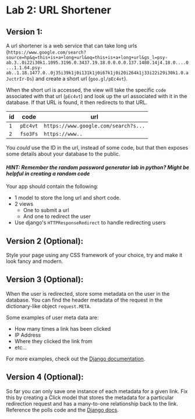 # Lab 2: URL Shortener

## Version 1:

A url shortener is a web service that can take long urls (`https://www.google.com/search?source=hp&q=this+is+a+long+url&oq=this+is+a+long+url&gs_l=psy-ab.3..0i22i30k1.1095.3196.0.3437.19.18.0.0.0.0.137.1480.14j4.18.0....0...1.1.64.psy-ab..1.18.1477.0..0j35i39k1j0i131k1j0i67k1j0i20i264k1j33i22i29i30k1.0.aJvctrIr-Ds`) and create a short url (`goo.gl/pEc4vt`).

When the short url is accessed, the view will take the specific `code` associated with that url (`pEc4vt`) and look up the url associated with it in the database. If that URL is found, it then redirects to that URL.

| id | code | url |
| ---|---|---|
| `1` | `pEc4vt` | `https://www.google.com/search?s...`|
| `2` | `fso3Fs` | `https://www..`


You *could* use the ID in the url, instead of some code, but that then exposes some details about your database to the public.

#### *HINT: Remember the random password generator lab in python? Might be helpful in creating a random code*

Your app should contain the following:
- 1 model to store the long url and short code.
- 2 views
  - One to submit a url
  - And one to redirect the user
- Use django's `HTTPResponseRedirect` to handle redirecting users

## Version 2 (Optional):
Style your page using any CSS framework of your choice, try and make it look fancy and modern.

## Version 3 (Optional):
When the user is redirected, store some metadata on the user in the database. You can find the header metadata of the request in the dictionary-like object `request.META`.

Some examples of user meta data are:
- How many times a link has been clicked
- IP Address
- Where they clicked the link from
- etc...

For more examples, check out the [Django documentation](https://docs.djangoproject.com/en/3.1/ref/request-response/#django.http.HttpRequest.META).

## Version 4 (Optional):
So far you can only save one instance of each metadata for a given link. Fix this by creating a Click model that stores the metadata for a particular redirection request and has a many-to-one relationship back to the link. Reference the polls code and the [Django docs](https://docs.djangoproject.com/en/3.1/topics/db/examples/many_to_one/).
